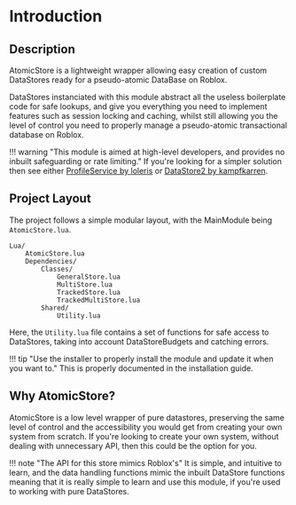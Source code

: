 # Introduction

## Description

AtomicStore is a lightweight wrapper allowing easy creation of custom DataStores ready for a pseudo-atomic DataBase on Roblox.

DataStores instanciated with this module abstract all the useless boilerplate code for safe lookups, and give you everything you need to implement features such as session locking and caching, whilst still allowing you the level of control you need to properly manage a pseudo-atomic transactional database on Roblox.

!!! warning "This module is aimed at high-level developers, and provides no inbuilt safeguarding or rate limiting."
	If you're looking for a simpler solution then see either [ProfileService by loleris](https://madstudioroblox.github.io/ProfileService/) or [DataStore2 by kampfkarren](https://kampfkarren.github.io/Roblox/).

## Project Layout

The project follows a simple modular layout, with the MainModule being `AtomicStore.lua`.

```
Lua/
	AtomicStore.lua
	Dependencies/
		Classes/
			GeneralStore.lua
			MultiStore.lua
			TrackedStore.lua
			TrackedMultiStore.lua
		Shared/
			Utility.lua
```

Here, the `Utility.lua` file contains a set of functions for safe access to DataStores, taking into account DataStoreBudgets and catching errors.

!!! tip "Use the installer to properly install the module and update it when you want to."
	This is properly documented in the installation guide.

## Why AtomicStore?

AtomicStore is a low level wrapper of pure datastores, preserving the same level of control and the accessibility you would get from creating your own system from scratch. If you're looking to create your own system, without dealing with unnecessary API, then this could be the option for you.

!!! note "The API for this store mimics Roblox's"
	It is simple, and intuitive to learn, and the data handling functions mimic the inbuilt DataStore functions meaning that it is really simple to learn and use this module, if you're used to working with pure DataStores.
